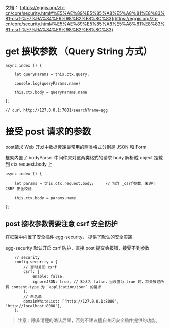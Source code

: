 
文档： [https://eggjs.org/zh-cn/core/security.html#%E5%AE%89%E5%85%A8%E5%A8%81%E8%83%81-csrf-%E7%9A%84%E9%98%B2%E8%8C%83](https://eggjs.org/zh-cn/core/security.html#%E5%AE%89%E5%85%A8%E5%A8%81%E8%83%81-csrf-%E7%9A%84%E9%98%B2%E8%8C%83)



# get 接收参数 （Query String 方式）


```
async index () {
  
	let queryParams = this.ctx.query;
	
	console.log(queryParams.name)
	
	this.ctx.body = queryParams.name
	
};

// curl http://127.0.0.1:7001/search?name=egg
```




# 接受 post 请求的参数

post请求 Web 开发中数据传递最常用的两类格式分别是 JSON 和 Form

框架内置了 bodyParser 中间件来对这两类格式的请求 body 解析成 object 挂载到 ctx.request.body 上

```
async index () {
  
	let params = this.ctx.request.body;     // 包含 _csrf参数，来进行 CSRF 安全校验
	
	this.ctx.body = params.name
	
};
```


## post 接收参数需要注意 csrf 安全防护

在框架中内置了安全插件 egg-security， 提供了默认的安全实践

egg-security 默认开启 csrf 防护，直接 post 提交会报错，接受不到参数

```
	// security
	config.security = {
		// 暂时关闭 csrf
		csrf: {
			enable: false,
			ignoreJSON: true, // 默认为 false，当设置为 true 时，将会放过所有 content-type 为 `application/json` 的请求
		},
		// 白名单
		domainWhiteList: ['http://127.0.0.1:8080', 'http://localhost:8080'],
	};
```

> 注意：除非清楚的确认后果，否则不建议擅自关闭安全插件提供的功能。